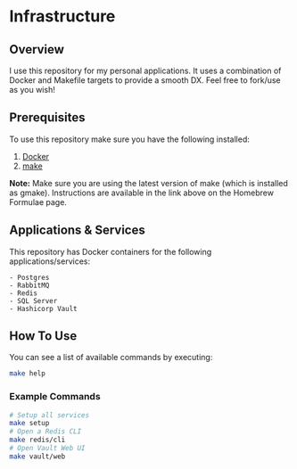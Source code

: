 # Infrastructure

## Overview

I use this repository for my personal applications. It uses a combination of Docker and Makefile targets to provide a smooth DX. Feel free to fork/use as you wish!

## Prerequisites

To use this repository make sure you have the following installed:

1. [Docker](https://docs.docker.com/get-docker/)
2. [make](https://formulae.brew.sh/formula/make)

**Note:** Make sure you are using the latest version of make (which is installed as gmake). Instructions are available in the link above on the Homebrew Formulae page.

## Applications & Services

This repository has Docker containers for the following applications/services:

    - Postgres
    - RabbitMQ
    - Redis
    - SQL Server
    - Hashicorp Vault

## How To Use

You can see a list of available commands by executing:

```sh
make help
```

### Example Commands

```sh
# Setup all services
make setup
# Open a Redis CLI
make redis/cli
# Open Vault Web UI
make vault/web
```
